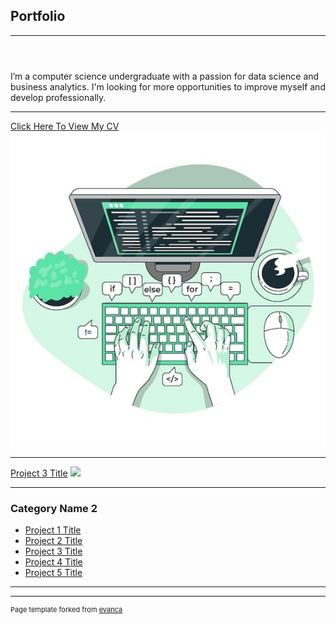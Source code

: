 ## Portfolio

---
<header> <strong<About</strong></header>

<p>I’m a computer science undergraduate with a passion for data science and business analytics.
  I'm looking for more opportunities to improve myself and develop professionally.</p>

---
[Click Here To View My CV ](/pdf/CV.pdf)
<img src="images/tech.jpeg?raw=true"/>

---
[Project 3 Title](http://example.com/)
<img src="images/dummy_thumbnail.jpg?raw=true"/>

---

### Category Name 2

- [Project 1 Title](http://example.com/)
- [Project 2 Title](http://example.com/)
- [Project 3 Title](http://example.com/)
- [Project 4 Title](http://example.com/)
- [Project 5 Title](http://example.com/)

---




---
<p style="font-size:11px">Page template forked from <a href="https://github.com/evanca/quick-portfolio">evanca</a></p>
<!-- Remove above link if you don't want to attibute -->
